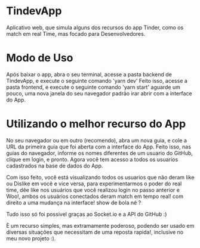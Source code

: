 # TindevApp
Aplicativo web, que simula alguns dos recursos do app Tinder, como os match em real Time, mas focado  para Desenvolvedores.

# Modo de Uso
Após baixar o app, abra o seu terminal, acesse a pasta backend de TindevApp, e execute o seguinte comando 'yarn dev'
Feito isso, acesse a pasta frontend, e execute o seguinte comando 'yarn start' aguarde um pouco, uma nova janela do seu navegador padrão irar abrir com a interface do App.

# Utilizando o melhor recurso do App
No seu navegador ou em outro (recomendo), abra um nova guia, e cole a URL da primeira guia que foi aberta com a interface do App. Feito isso, nas guias do navegador, informe os nomes diferentes de um usuario do GitHub, clique em login, e pronto. Agora você tem acesso a todos os usuarios cadastrados na base de dados do App.

Com isso feito, você está visualizando todos os usuarios que não deram like ou Dislike em você e vice versa, para experimentarmos o poder do real time, dêe like nos usuários que você realizou login no passo anterior e Woo!, ambos os usuários conectados deram match em tempo real! com direito a uma mudança na interface! show de bola né ?

Tudo isso só foi possivel graças ao Socket.io e a API do GitHub :)

È um recurso simples, mas extramamente poderoso, podendo ser usado em diversas situações que necessitam de uma reposta rapida!, inclusive no meu novo projeto :).
